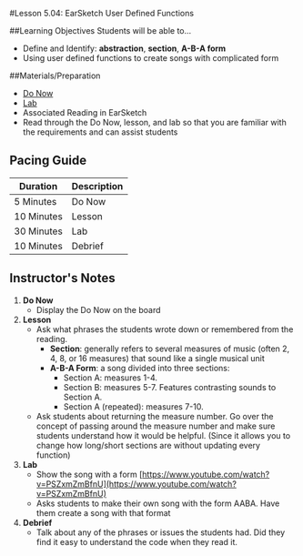 #Lesson 5.04: EarSketch User Defined Functions

##Learning Objectives
Students will be able to...

* Define and Identify: **abstraction**, **section**, **A-B-A form**
* Using user defined functions to create songs with complicated form


##Materials/Preparation
* [Do Now]
* [Lab]
* Associated Reading in EarSketch
*  Read through the Do Now, lesson, and lab so that you are familiar with the requirements and can assist students

## Pacing Guide
| **Duration**   | **Description** |
| ---------- | ----------- |
| 5 Minutes  | Do Now      |
| 10 Minutes | Lesson      |
| 30 Minutes | Lab         |
| 10 Minutes | Debrief     |

## Instructor's Notes

1. **Do Now**
    * Display the Do Now on the board
2. **Lesson**
	* Ask what phrases the students wrote down or remembered from the reading. 
		* **Section**: generally refers to several measures of music (often 2, 4, 8, or 16 measures) that sound like a single musical unit
		* **A-B-A Form**: a song divided into three sections:
			* Section A: measures 1-4.
			* Section B: measures 5-7. Features contrasting sounds to Section A.
			* Section A (repeated): measures 7-10.
	* Ask students about returning the measure number. Go over the concept of passing around the measure number and make sure students understand how it would be helpful. (Since it allows you to change how long/short sections are without updating every function)
3. **Lab**	
	* Show the song with a form [https://www.youtube.com/watch?v=PSZxmZmBfnU](https://www.youtube.com/watch?v=PSZxmZmBfnU)
	* Asks students to make their own song with the form AABA. Have them create a song with that format
4. **Debrief**
	* Talk about any of the phrases or issues the students had. Did they find it easy to understand the code when they read it.



[Do Now]: do_now.md
[Lab]: lab.md